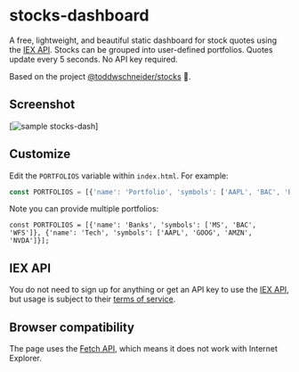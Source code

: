 # stocks-dashboard

A free, lightweight, and beautiful static dashboard for stock quotes using the [IEX API](https://iextrading.com/developer/). Stocks can be grouped into user-defined portfolios. Quotes update every 5 seconds. No API key required.

Based on the project <a href="https://github.com/toddwschneider/stocks">@toddwschneider/stocks</a> 🙏.

## Screenshot

[![sample stocks-dash]()]

## Customize

Edit the `PORTFOLIOS` variable within `index.html`. For example:

```js
const PORTFOLIOS = [{'name': 'Portfolio', 'symbols': ['AAPL', 'BAC', 'BRK.B', 'SPY', 'F',]}];
```

Note you can provide multiple portfolios:

```
const PORTFOLIOS = [{'name': 'Banks', 'symbols': ['MS', 'BAC', 'WFS']}, {'name': 'Tech', 'symbols': ['AAPL', 'GOOG', 'AMZN', 'NVDA']}];
```

## IEX API

You do not need to sign up for anything or get an API key to use the [IEX API](https://iextrading.com/developer/docs/), but usage is subject to their [terms of service](https://iextrading.com/api-terms/).

## Browser compatibility

The page uses the [Fetch API](https://developer.mozilla.org/en-US/docs/Web/API/Fetch_API), which means it does not work with Internet Explorer.
